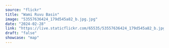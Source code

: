 ```yaml
---
source: "flickr"
title: "Wami Ruvu Basin"
image: "53557636424_179d545a82_b.jpg.jpg"
date: "2024-02-28"
link: "https://live.staticflickr.com/65535/53557636424_179d545a82_b.jpg"
draft: "false"
showcase: "map"
---
```

